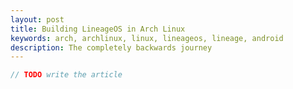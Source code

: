 ```yaml
---
layout: post
title: Building LineageOS in Arch Linux
keywords: arch, archlinux, linux, lineageos, lineage, android
description: The completely backwards journey
---
```

```c
// TODO write the article
```